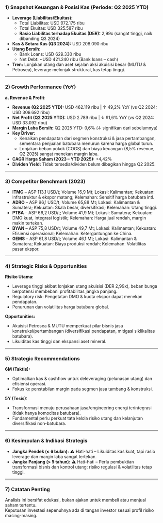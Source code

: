 ### 1) Snapshot Keuangan & Posisi Kas (Periode: **Q2 2025 YTD**)
- **Leverage (Liabilitas/Ekuitas):**  
  - Total Liabilitas: USD 972.175 ribu  
  - Total Ekuitas: USD 325.587 ribu  
  - **Rasio Liabilitas terhadap Ekuitas (DER):** 2,99x (sangat tinggi, naik dibanding Q3 2024)
- **Kas & Setara Kas (Q3 2024):** USD 208.090 ribu  
- **Utang Bersih:**  
  - Bank Loans: USD 629.330 ribu  
  - Net Debt: ~USD 421.240 ribu (Bank loans – cash)
- **Tren:** Lonjakan utang dan aset sejalan aksi akuisisi besar (MUTU & Petrosea), leverage melonjak struktural, kas tetap tinggi.

---

### 2) Growth Performance (YoY)
**a. Revenue & Profit:**
- **Revenue (Q2 2025 YTD):** USD 462.119 ribu | ↑ 49,2% YoY (vs Q2 2024: USD 309.692 ribu)
- **Net Profit (Q2 2025 YTD):** USD 2.789 ribu | ↓ 91,6% YoY (vs Q2 2024: USD 33.092 ribu)
- **Margin Laba Bersih:** Q2 2025 YTD: 0,6% (↓ signifikan dari sebelumnya)
- **Key Driver:**  
  - Kenaikan pendapatan dari segmen konstruksi & jasa pertambangan, sementara penjualan batubara menurun karena harga global turun.
  - Lonjakan beban pokok (COGS) dan biaya keuangan (8,5% revenue, Q2 2025) sangat menekan margin laba.
- **CAGR Harga Saham (2023 – YTD 2025):** +4,42%  
- **Dividen Yield:** Tidak tersedia/dividen belum dibagikan hingga Q2 2025.

---

### 3) Competitor Benchmark (2023)
- **ITMG** – ASP 113,1 USD/t; Volume 16,9 Mt; Lokasi: Kalimantan; Kekuatan: Infrastruktur & ekspor matang; Kelemahan: Sensitif harga batubara intl.
- **ADRO** – ASP 96,1 USD/t; Volume 65,88 Mt; Lokasi: Kalimantan & Sumatera; Kekuatan: Skala besar, diversifikasi; Kelemahan: Utang tinggi.
- **PTBA** – ASP 66,2 USD/t; Volume 41,9 Mt; Lokasi: Sumatera; Kekuatan: DMO kuat, integrasi logistik; Kelemahan: Harga jual rendah, margin makin tertekan.
- **BYAN** – ASP 75,8 USD/t; Volume 49,7 Mt; Lokasi: Kalimantan; Kekuatan: Efisiensi operasional; Kelemahan: Ketergantungan ke China.
- **GEMS** – ASP 61,8 USD/t; Volume 46,1 Mt; Lokasi: Kalimantan & Sumatera; Kekuatan: Biaya produksi rendah; Kelemahan: Volatilitas pasar ekspor.

---

### 4) Strategic Risks & Opportunities
**Risiko Utama:**
- Leverage tinggi akibat lonjakan utang akuisisi (DER 2,99x), beban bunga berpotensi membebani profitabilitas jangka panjang.
- Regulatory risk: Pengetatan DMO & kuota ekspor dapat menekan pendapatan.
- Penurunan dan volatilitas harga batubara global.

**Opportunities:**
- Akuisisi Petrosea & MUTU memperkuat pilar bisnis jasa konstruksi/pertambangan (diversifikasi pendapatan, mitigasi siklikalitas batubara).
- Likuiditas kas tinggi dan ekspansi aset mineral.

---

### 5) Strategic Recommendations
**6M (Taktis):**
- Optimalkan kas & cashflow untuk deleveraging (pelunasan utang) dan efisiensi operasi.
- Fokus ke penstabilan margin pada segmen jasa tambang & konstruksi.

**5Y (Tesis):**
- Transformasi menuju perusahaan jasa/engineering energi terintegrasi (tidak hanya komoditas batubara).
- Fundamental perlu perkuat tata kelola risiko utang dan kelanjutan diversifikasi non-batubara.

---

### 6) Kesimpulan & Indikasi Strategis
- **Jangka Pendek (≤ 6 bulan):** ⚠️ Hati-hati – Likuiditas kas kuat, tapi rasio leverage dan margin laba sangat tertekan.
- **Jangka Panjang (> 5 tahun):** ⚠️ Hati-hati – Perlu pembuktian transformasi bisnis dan kontrol utang; risiko regulasi & volatilitas tetap tinggi.

---

### 7) Catatan Penting
Analisis ini bersifat edukasi, bukan ajakan untuk membeli atau menjual saham tertentu.  
Keputusan investasi sepenuhnya ada di tangan investor sesuai profil risiko masing-masing.